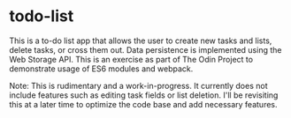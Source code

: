 # todo-list

This is a to-do list app that allows the user to create new tasks and lists, delete tasks, or cross them out. Data persistence is implemented using the Web Storage API. This is an exercise as part of The Odin Project to demonstrate usage of ES6 modules and webpack.

Note: This is rudimentary and a work-in-progress. It currently does not include features such as editing task fields or list deletion. I'll be revisiting this at a later time to optimize the code base and add necessary features.